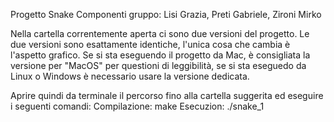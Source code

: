 Progetto Snake
Componenti gruppo: Lisi Grazia, Preti Gabriele, Zironi Mirko

Nella cartella correntemente aperta ci sono due versioni del progetto.
Le due versioni sono esattamente identiche, l'unica cosa che cambia è l'aspetto grafico.
Se si sta eseguendo il progetto da Mac, è consigliata la versione per "MacOS" per questioni di leggibilità, se si sta eseguedo da Linux o Windows è necessario usare la versione dedicata.

Aprire quindi da terminale il percorso fino alla cartella suggerita ed eseguire i seguenti comandi:
Compilazione: make
Esecuzion: ./snake_1